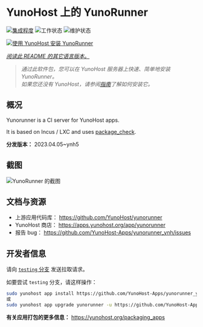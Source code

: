 <!--
注意：此 README 由 <https://github.com/YunoHost/apps/tree/master/tools/readme_generator> 自动生成
请勿手动编辑。
-->

# YunoHost 上的 YunoRunner

[![集成程度](https://apps.yunohost.org/badge/integration/yunorunner)](https://ci-apps.yunohost.org/ci/apps/yunorunner/)
![工作状态](https://apps.yunohost.org/badge/state/yunorunner)
![维护状态](https://apps.yunohost.org/badge/maintained/yunorunner)

[![使用 YunoHost 安装 YunoRunner](https://install-app.yunohost.org/install-with-yunohost.svg)](https://install-app.yunohost.org/?app=yunorunner)

*[阅读此 README 的其它语言版本。](./ALL_README.md)*

> *通过此软件包，您可以在 YunoHost 服务器上快速、简单地安装 YunoRunner。*  
> *如果您还没有 YunoHost，请参阅[指南](https://yunohost.org/install)了解如何安装它。*

## 概况

Yunorunner is a CI server for YunoHost apps.

It is based on Incus / LXC and uses [package_check](https://github.com/YunoHost/package_check).


**分发版本：** 2023.04.05~ynh5

## 截图

![YunoRunner 的截图](./doc/screenshots/screenshot.png)

## 文档与资源

- 上游应用代码库： <https://github.com/YunoHost/yunorunner>
- YunoHost 商店： <https://apps.yunohost.org/app/yunorunner>
- 报告 bug： <https://github.com/YunoHost-Apps/yunorunner_ynh/issues>

## 开发者信息

请向 [`testing` 分支](https://github.com/YunoHost-Apps/yunorunner_ynh/tree/testing) 发送拉取请求。

如要尝试 `testing` 分支，请这样操作：

```bash
sudo yunohost app install https://github.com/YunoHost-Apps/yunorunner_ynh/tree/testing --debug
或
sudo yunohost app upgrade yunorunner -u https://github.com/YunoHost-Apps/yunorunner_ynh/tree/testing --debug
```

**有关应用打包的更多信息：** <https://yunohost.org/packaging_apps>
